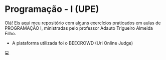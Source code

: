 # Programação - I (UPE)
Olá! Eis aqui meu repositório com alguns exercícios praticados em aulas de PROGRAMAÇÃO I, ministradas pelo professor Adauto Trigueiro Almeida Filho.

- A plataforma utilizada foi o BEECROWD (Uri Online Judge)

💻
